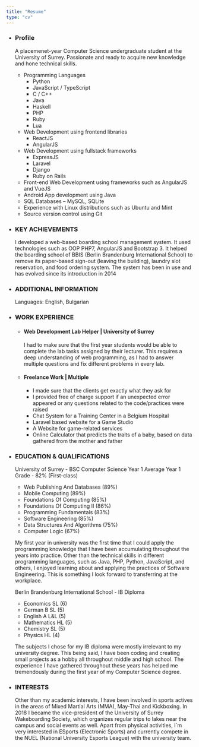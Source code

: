 ```yaml
---
title: "Resume"
type: "cv"
--- 
```

* ### Profile
  A placemenet-year Computer Science undergraduate student at the University of Surrey. Passionate and ready to acquire new knowledge and hone technical skills.
    * Programming Languages
      * Python
      * JavaScript / TypeScript
      * C / C++
      * Java
      * Haskell
      * PHP
      * Ruby
      * Lua
    * Web Development using frontend libraries
      * ReactJS
      * AngularJS
    * Web Development using fullstack frameworks
      * ExpressJS
      * Laravel
      * Django
      * Ruby on Rails
    * Front-end Web Development using frameworks such as AngularJS and VueJS
    * Android App development using Java
    * SQL Databases – MySQL, SQLite
    * Experience with Linux distributions such as Ubuntu and Mint
    * Source version control using Git
* ### KEY ACHIEVEMENTS
  I developed a web-based boarding school management system. It used technologies such as OOP PHP7, AngularJS and Bootstrap 3. It helped the boarding school of BBIS (Berlin Brandenburg International School) to remove its paper-based sign-out (leaving the building), laundry slot reservation, and food ordering system. The system has been in use and has evolved since its introduction in 2014
* ### ADDITIONAL INFORMATION
  Languages: English, Bulgarian 
* ### WORK EXPERIENCE
  * #### Web Development Lab Helper | University of Surrey
    I had to make sure that the first year students would be able to complete the lab tasks assigned by their lecturer. This requires a deep understanding of web programming, as I had to answer multiple questions and fix different problems in every lab.
  * #### Freelance Work | Multiple
     * I made sure that the clients get exactly what they ask for
     * I provided free of charge support if an unexpected error appeared or any questions related to the code/practices were raised
     * Chat System for a Training Center in a Belgium Hospital
     * Laravel based website for a Game Studio
     * A Website for game-related services
     * Online Calculator that predicts the traits of a baby, based on data gathered from the mother and father 
* ### EDUCATION & QUALIFICATIONS
  University of Surrey - BSC Computer Science Year 1 Average Year 1 Grade - 82% (First-class)
  * Web Publishing And Databases (89%)
  * Mobile Computing (89%)
  * Foundations Of Computing (85%)
  * Foundations Of Computing II (86%)
  * Programming Fundamentals (83%)
  * Software Engineering (85%)
  * Data Structures And Algorithms (75%)
  * Computer Logic (67%)  

  My first year in university was the first time that I could apply the programming knowledge that I have been accumulating throughout the years into practice. Other than the technical skills in different programming languages, such as Java, PHP, Python, JavaScript, and others, I enjoyed learning about and applying the practices of Software Engineering. This is something I look forward to transferring at the workplace. 

  Berlin Brandenburg International School - IB Diploma
  * Economics SL (6)
  * German B SL (5)
  * English A L&L (5)
  * Mathematics HL (5)
  * Chemistry SL (5)
  * Physics HL (4)

  The subjects I chose for my IB diploma were mostly irrelevant to my university degree. This being said, I have been coding and creating small projects as a hobby all throughout middle and high school. The experience I have gathered throughout these years has helped me tremendously during the first year of my Computer Science degree.

* ### INTERESTS
  Other than my academic interests, I have been involved in sports actives in the areas of Mixed Martial Arts (MMA), May-Thai and Kickboxing. In 2018 I became the vice-president of the University of Surrey Wakeboarding Society, which organizes regular trips to lakes near the campus and social events as well. Apart from physical activities, I´m very interested in ESports (Electronic Sports) and currently compete in the NUEL (National University Esports League) with the university team.